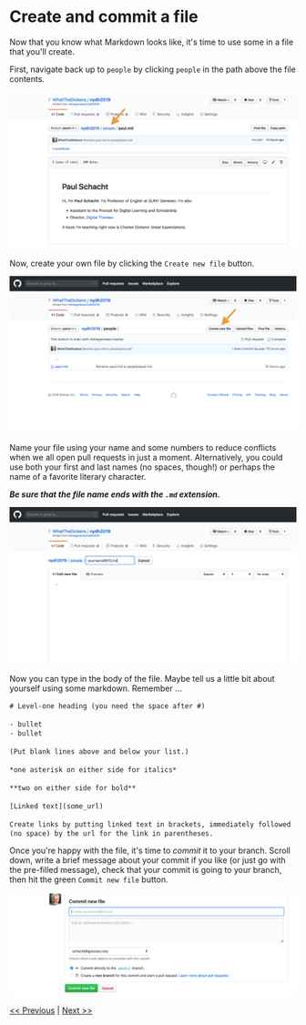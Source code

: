 # Create and commit a file

Now that you know what Markdown looks like, it's time to use some in a file that you'll create.

First, navigate back up to `people` by clicking `people` in the path above the file contents. 

![Navigate up one level](../images/navigate_up.png)

Now, create your own file by clicking the `Create new file` button.

![Create a new file](../images/create_file.png)

Name your file using your name and some numbers to reduce conflicts when we all open pull requests in just a moment. Alternatively, you could use both your first and last names (no spaces, though!) or perhaps the name of a favorite literary character.  

***Be sure that the file name ends with the `.md` extension.***

![Name your file](../images/name_file.png)

Now you can type in the body of the file. Maybe tell us a little bit about yourself using some markdown. Remember ...

```
# Level-one heading (you need the space after #)

- bullet
- bullet

(Put blank lines above and below your list.)

*one asterisk on either side for italics*

**two on either side for bold**

[Linked text](some_url)

Create links by putting linked text in brackets, immediately followed (no space) by the url for the link in parentheses.
```
Once you're happy with the file, it's time to *commit* it to your branch. Scroll down, write a brief message about your commit if you like (or just go with the pre-filled message), check that your commit is going to your branch, then hit the green `Commit new file` button.

![Commit your file](../images/commit.png)

[<< Previous](mrkdwn.md) | [Next >>](pullrequest.md)